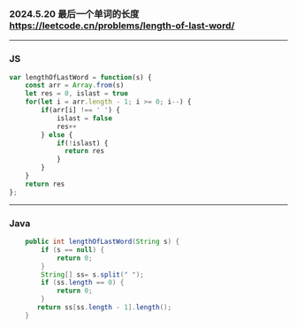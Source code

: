 ### 2024.5.20 最后一个单词的长度  https://leetcode.cn/problems/length-of-last-word/

---

### **JS**

```js
var lengthOfLastWord = function(s) {
    const arr = Array.from(s)
    let res = 0, islast = true
    for(let i = arr.length - 1; i >= 0; i--) {
        if(arr[i] !== ' ') {
            islast = false
            res++
        } else {
            if(!islast) {
              return res
            }
        }
    }
    return res
};
```

---

### Java
```java
    public int lengthOfLastWord(String s) {
        if (s == null) {
            return 0;
        }
        String[] ss= s.split(" ");
        if (ss.length == 0) {
            return 0;
        }
       return ss[ss.length - 1].length();
    }

```